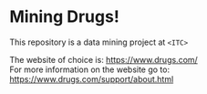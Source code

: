 # Mining Drugs!

This repository is a data mining project at ```<ITC>```

The website of choice is: https://www.drugs.com/  
For more information on the website go to: https://www.drugs.com/support/about.html


